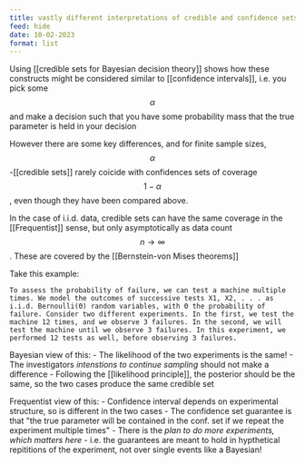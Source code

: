 ```yaml
---
title: vastly different interpretations of credible and confidence sets
feed: hide
date: 10-02-2023
format: list
---
```



Using [[credible sets for Bayesian decision theory]] shows how these constructs might be considered similar to [[confidence intervals]], i.e. you pick some $$\alpha$$ and make a decision such that you have some probability mass that the true parameter is held in your decision

However there are some key differences, and for finite sample sizes, $$\alpha$$-[[credible sets]] rarely coicide with confidences sets of coverage $$1-\alpha$$, even though they have been compared above.

In the case of i.i.d. data, credible sets can have the same coverage in the [[Frequentist]] sense, but only asymptotically as data count $$n\to\infty$$. These are covered by the [[Bernstein-von Mises theorems]]

Take this example:

	To assess the probability of failure, we can test a machine multiple times. We model the outcomes of successive tests X1, X2, . . . as i.i.d. Bernoulli(Θ) random variables, with Θ the probability of failure. Consider two different experiments. In the first, we test the machine 12 times, and we observe 3 failures. In the second, we will test the machine until we observe 3 failures. In this experiment, we performed 12 tests as well, before observing 3 failures.

Bayesian view of this:
	- The likelihood of the two experiments is the same!
	- The investigators *intenstions to continue sampling* should not make a difference
	- Following the [[likelihood principle]], the posterior should be the same, so the two cases produce the same credible set

Frequentist view of this:
	- Confidence interval depends on experimental structure, so is different in the two cases
	- The confidence set guarantee is that "the true parameter will be contained in the conf. set if we repeat the experiment multiple times"
	- There is the *plan to do more experiments, which matters here*
	- i.e. the guarantees are meant to hold in hypthetical repititions of the experiment, not over single events like a Bayesian!